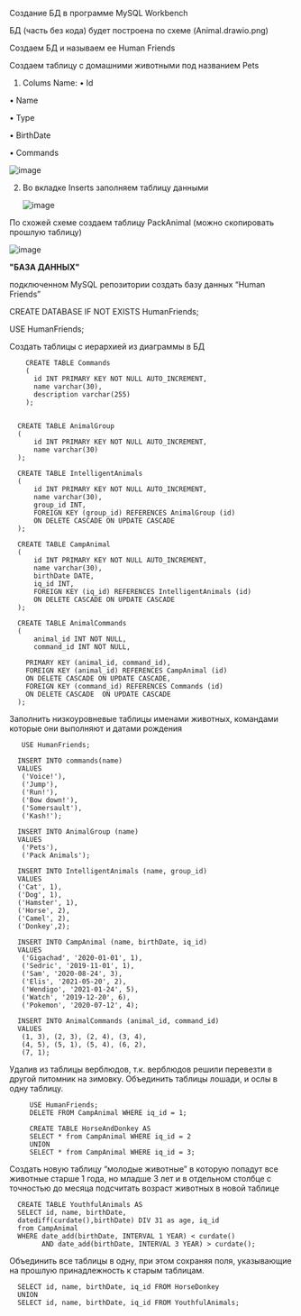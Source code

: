 Создание БД в программе MySQL Workbench 

БД (часть без кода) будет построена по схеме (Animal.drawio.png) 

Cоздаем БД и называем ее Human Friends 

Создаем таблицу с домашними животными под названием Pets 

1) Colums Name:
•	Id

•	Name

•	Type

•	BirthDate

•	Commands


![image](https://github.com/user-attachments/assets/8a98ec3c-fe14-4fa4-84a5-1a3749178ed9)

2) Во вкладке Inserts заполняем таблицу данными

   ![image](https://github.com/user-attachments/assets/eba106b8-1f8f-4b9e-b071-16a7f5efed57)

По схожей схеме создаем таблицу PackAnimal (можно скопировать прошлую таблицу) 


![image](https://github.com/user-attachments/assets/9b2bbadb-9246-4d93-a3a7-5f847c8eb389)


**"БАЗА ДАННЫХ"**

подключенном MySQL репозитории создать базу данных “Human Friends”

   CREATE DATABASE IF NOT EXISTS HumanFriends;
   
   USE HumanFriends;


Создать таблицы с иерархией из диаграммы в БД

        CREATE TABLE Commands
        (
          id INT PRIMARY KEY NOT NULL AUTO_INCREMENT,
          name varchar(30),
          description varchar(255)
        );


      CREATE TABLE AnimalGroup
      (
          id INT PRIMARY KEY NOT NULL AUTO_INCREMENT,
          name varchar(30)   
      );

      CREATE TABLE IntelligentAnimals
      (
          id INT PRIMARY KEY NOT NULL AUTO_INCREMENT,
          name varchar(30),
          group_id INT,
          FOREIGN KEY (group_id) REFERENCES AnimalGroup (id)
          ON DELETE CASCADE ON UPDATE CASCADE
      );

      CREATE TABLE CampAnimal
      (
          id INT PRIMARY KEY NOT NULL AUTO_INCREMENT,
          name varchar(30),
          birthDate DATE,
          iq_id INT,
          FOREIGN KEY (iq_id) REFERENCES IntelligentAnimals (id)
          ON DELETE CASCADE ON UPDATE CASCADE
      );

      CREATE TABLE AnimalCommands
      (
          animal_id INT NOT NULL,
          command_id INT NOT NULL,

        PRIMARY KEY (animal_id, command_id),
        FOREIGN KEY (animal_id) REFERENCES CampAnimal (id)
        ON DELETE CASCADE ON UPDATE CASCADE,
        FOREIGN KEY (command_id) REFERENCES Commands (id)
        ON DELETE CASCADE  ON UPDATE CASCADE
      );
Заполнить низкоуровневые таблицы именами животных, командами которые они выполняют и датами рождения

       USE HumanFriends;

      INSERT INTO commands(name)
      VALUES
       ('Voice!'),
       ('Jump'),
       ('Run!'),
       ('Bow down!'),
       ('Somersault'),
       ('Kash!');

      INSERT INTO AnimalGroup (name)
      VALUES
       ('Pets'),
       ('Pack Animals');

      INSERT INTO IntelligentAnimals (name, group_id)
      VALUES
      ('Cat', 1),
      ('Dog', 1),
      ('Hamster', 1),
      ('Horse', 2),
      ('Camel', 2),
      ('Donkey',2);

      INSERT INTO CampAnimal (name, birthDate, iq_id)
      VALUES
       ('Gigachad', '2020-01-01', 1),
       ('Sedric', '2019-11-01', 1),
       ('Sam', '2020-08-24', 3),
       ('Elis', '2021-05-20', 2),
       ('Wendigo', '2021-01-24', 5),
       ('Watch', '2019-12-20', 6),
       ('Pokemon', '2020-07-12', 4);

      INSERT INTO AnimalCommands (animal_id, command_id)
      VALUES
       (1, 3), (2, 3), (2, 4), (3, 4),
       (4, 5), (5, 1), (5, 4), (6, 2),
       (7, 1);
Удалив из таблицы верблюдов, т.к. верблюдов решили перевезти в другой питомник на зимовку. Объединить таблицы лошади, и ослы в одну таблицу.

         USE HumanFriends;
         DELETE FROM CampAnimal WHERE iq_id = 1;

         CREATE TABLE HorseAndDonkey AS
         SELECT * from CampAnimal WHERE iq_id = 2
         UNION
         SELECT * from CampAnimal WHERE iq_id = 3;


Создать новую таблицу “молодые животные” в которую попадут все животные старше 1 года, но младше 3 лет и в отдельном столбце с точностью до месяца подсчитать возраст животных в новой таблице


      CREATE TABLE YouthfulAnimals AS
      SELECT id, name, birthDate, 
      datediff(curdate(),birthDate) DIV 31 as age, iq_id 
      from CampAnimal 
      WHERE date_add(birthDate, INTERVAL 1 YEAR) < curdate() 
            AND date_add(birthDate, INTERVAL 3 YEAR) > curdate();


Объединить все таблицы в одну, при этом сохраняя поля, указывающие на прошлую принадлежность к старым таблицам.

      SELECT id, name, birthDate, iq_id FROM HorseDonkey
      UNION
      SELECT id, name, birthDate, iq_id FROM YouthfulAnimals;

